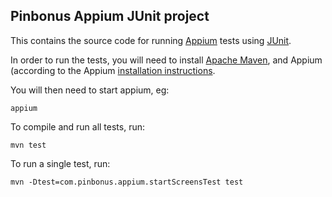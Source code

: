 Pinbonus Appium JUnit project
---

This contains the source code for running [Appium](http://github.com/appium/appium) tests using [JUnit](http://www.junit.org).

In order to run the tests, you will need to install [Apache Maven](http://maven.apache.org), and Appium (according to the Appium [installation instructions](https://github.com/appium/appium).

You will then need to start appium, eg:

    appium

To compile and run all tests, run:

    mvn test

To run a single test, run:

    mvn -Dtest=com.pinbonus.appium.startScreensTest test